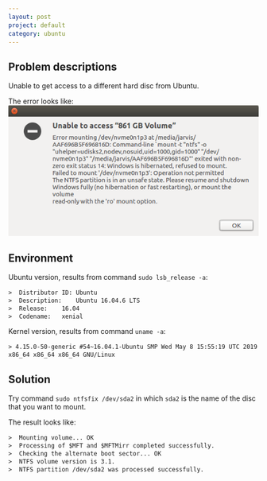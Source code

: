 ```yaml
---
layout: post
project: default
category: ubuntu
---
```

## Problem descriptions     
Unable to get access to a different hard disc from Ubuntu. 

The error looks like:
![test](https://raw.githubusercontent.com/Jarvis7923/pictures/master/Screenshot%20from%202019-05-29%2017-02-32.png)

## Environment
Ubuntu version, results from command `sudo lsb_release -a`:
```
>  Distributor ID: Ubuntu
>  Description:    Ubuntu 16.04.6 LTS
>  Release:    16.04
>  Codename:   xenial
```
Kernel version, results from command `uname -a`:
```
> 4.15.0-50-generic #54~16.04.1-Ubuntu SMP Wed May 8 15:55:19 UTC 2019 x86_64 x86_64 x86_64 GNU/Linux
```

## Solution
Try command `sudo ntfsfix /dev/sda2` 
in which `sda2` is the name of the disc that you want to mount. 

The result looks like:
```
>  Mounting volume... OK
>  Processing of $MFT and $MFTMirr completed successfully.
>  Checking the alternate boot sector... OK
>  NTFS volume version is 3.1.
>  NTFS partition /dev/sda2 was processed successfully.
```





